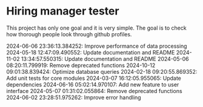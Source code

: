 # Hiring manager tester

This project has only one goal and it is very simple. The goal is to check how thorough people look through github profiles.  


2024-06-06 23:36:13.384252: Improve performance of data processing
2024-05-18 12:47:09.490552: Update documentation and README
2024-11-02 13:34:57.550315: Update documentation and README
2024-05-06 08:20:11.799919: Remove deprecated functions
2024-10-12 09:01:38.839424: Optimize database queries
2024-02-18 09:20:55.869352: Add unit tests for core modules
2024-03-07 16:12:05.955065: Update dependencies
2024-06-16 05:02:14.970107: Add new feature to user interface
2024-05-07 01:31:02.055864: Remove deprecated functions
2024-06-02 23:28:51.975262: Improve error handling
